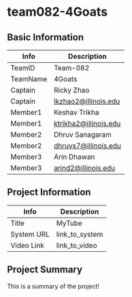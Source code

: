 # team082-4Goats
 
## Basic Information

|   Info      |        Description     |
| ----------- | ---------------------- |
| TeamID      |        Team-082        |
| TeamName    |         4Goats         |
| Captain     |       Ricky Zhao       |
| Captain     |  lkzhao2@illinois.edu  |
| Member1     |      Keshav Trikha     |
| Member1     | ktrikha2@illinois.edu  |
| Member2     |   Dhruv Sanagaram      |
| Member2     |  dhruvs7@illinois.edu  |
| Member3     |      Arin Dhawan       |
| Member3     |   arind2@illinois.edu  |

## Project Information

|   Info      |        Description     |
| ----------- | ---------------------- |
|  Title      |       MyTube     |
| System URL  |      link_to_system    |
| Video Link  |      link_to_video     |

## Project Summary

This is a summary of the project!
